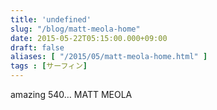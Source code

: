 ```yaml
---
title: 'undefined'
slug: "/blog/matt-meola-home"
date: 2015-05-22T05:15:00.000+09:00
draft: false
aliases: [ "/2015/05/matt-meola-home.html" ]
tags : [サーフィン]
---
```


  
amazing 540… MATT MEOLA